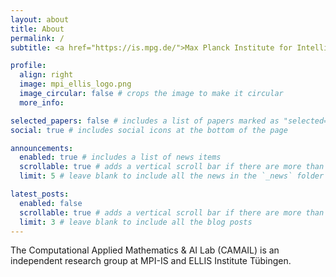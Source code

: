 ```yaml
---
layout: about
title: About
permalink: /
subtitle: <a href="https://is.mpg.de/">Max Planck Institute for Intelligent Systems</a> and <a href="https://institute-tue.ellis.eu/">ELLIS Institute Tübingen</a>

profile:
  align: right
  image: mpi_ellis_logo.png
  image_circular: false # crops the image to make it circular
  more_info: 

selected_papers: false # includes a list of papers marked as "selected={true}"
social: true # includes social icons at the bottom of the page

announcements:
  enabled: true # includes a list of news items
  scrollable: true # adds a vertical scroll bar if there are more than 3 news items
  limit: 5 # leave blank to include all the news in the `_news` folder

latest_posts:
  enabled: false
  scrollable: true # adds a vertical scroll bar if there are more than 3 new posts items
  limit: 3 # leave blank to include all the blog posts
---
```


The Computational Applied Mathematics & AI Lab (CAMAIL) is an independent research group at MPI-IS and ELLIS Institute Tübingen. 